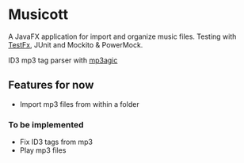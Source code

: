 # Musicott
A JavaFX application for import and organize music files.
Testing with [TestFx](https://github.com/TestFX/TestFX "TestFx"), JUnit and Mockito & PowerMock.

ID3 mp3 tag parser with [mp3agic](https://github.com/mpatric/mp3agic "mp3agic")

## Features for now
* Import mp3 files from within a folder

### To be implemented
* Fix ID3 tags from mp3
* Play mp3 files
